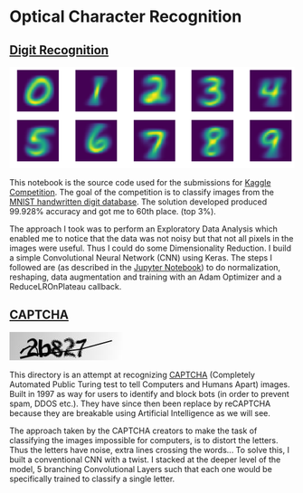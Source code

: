 # Optical Character Recognition

## [Digit Recognition](https://github.com/Fournierp/OCR/tree/master/Digit%20Recognition)

![alt text](https://github.com/Fournierp/OCR/blob/master/Digit%20Recognition/digits.png)

This notebook is the source code used for the submissions for [Kaggle Competition](https://www.kaggle.com/c/digit-recognizer). The goal of the competition is to classify images from the [MNIST handwritten digit database](http://yann.lecun.com/exdb/mnist/). The solution developed produced 99.928% accuracy and got me to 60th place. (top 3%).

The approach I took was to perform an Exploratory Data Analysis which enabled me to notice that the data was not noisy but that not all pixels in the images were useful. Thus I could do some Dimensionality Reduction. I build a simple Convolutional Neural Network (CNN) using Keras. The steps I followed are (as described in the [Jupyter Notebook](https://github.com/Fournierp/OCR/tree/master/Digit%20Recognition/MNIST.ipynb)) to do normalization, reshaping, data augmentation and training with an Adam Optimizer and a ReduceLROnPlateau callback.


## [CAPTCHA](https://github.com/Fournierp/OCR/tree/master/CAPTCHA)

![alt text](https://raw.githubusercontent.com/Fournierp/OCR/master/CAPTCHA/samples/2b827.png?token=AS-TbW2Fft3Z2B4Ak55XnhNl8oYrE1Xgks5bTKQlwA%3D%3D)

This directory is an attempt at recognizing [CAPTCHA](https://en.wikipedia.org/wiki/CAPTCHA) (Completely Automated Public Turing test to tell Computers and Humans Apart) images. Built in 1997 as way for users to identify and block bots (in order to prevent spam, DDOS etc.). They have since then been replace by reCAPTCHA because they are breakable using Artificial Intelligence as we will see.

The approach taken by the CAPTCHA creators to make the task of classifying the images impossible for computers, is to distort the letters. Thus the letters have noise, extra lines crossing the words... To solve this, I built a conventional CNN with a twist. I stacked at the deeper level of the model, 5 branching Convolutional Layers such that each one would be specifically trained to classify a single letter.
